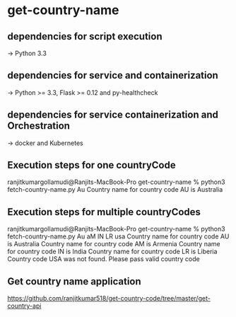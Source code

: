 # get-country-name

## dependencies for script execution
-> Python 3.3

## dependencies for service and containerization
-> Python >= 3.3, Flask >= 0.12 and py-healthcheck

## dependencies for service containerization and Orchestration
-> docker and Kubernetes

## Execution steps for one countryCode
ranjitkumargollamudi@Ranjits-MacBook-Pro get-country-name % python3 fetch-country-name.py Au
Country name for country code AU is Australia

## Execution steps for multiple countryCodes

ranjitkumargollamudi@Ranjits-MacBook-Pro get-country-name % python3 fetch-country-name.py Au aM IN LR usa
Country name for country code AU is Australia
Country name for country code AM is Armenia
Country name for country code IN is India
Country name for country code LR is Liberia
Country code USA was not found. Please pass valid country code

## Get country name application
https://github.com/ranjitkumar518/get-country-code/tree/master/get-country-api
